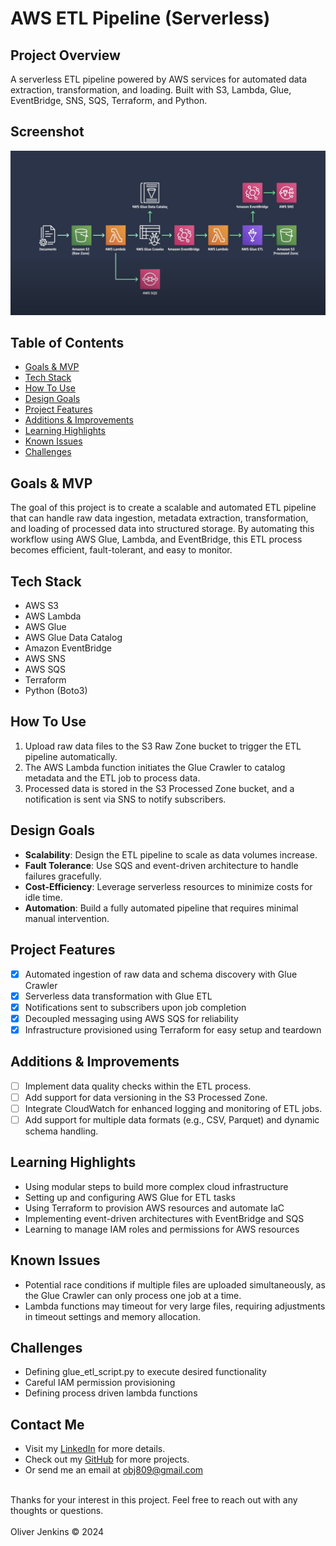# AWS ETL Pipeline (Serverless)

## Project Overview
A serverless ETL pipeline powered by AWS services for automated data extraction, transformation, and loading. Built with S3, Lambda, Glue, EventBridge, SNS, SQS, Terraform, and Python.


## Screenshot
![Application Screenshot](aws-etl-pipeline.png "ETL Pipeline Architecture")


## Table of Contents
- [Goals & MVP](#goals--MVP)
- [Tech Stack](#tech-stack)
- [How To Use](#how-to-use)
- [Design Goals](#design-goals)
- [Project Features](#project-features)
- [Additions & Improvements](#additions--improvements)
- [Learning Highlights](#learning-highlights)
- [Known Issues](#known-issues)
- [Challenges](#challenges)


## Goals & MVP
The goal of this project is to create a scalable and automated ETL pipeline that can handle raw data ingestion, metadata extraction, transformation, and loading of processed data into structured storage. By automating this workflow using AWS Glue, Lambda, and EventBridge, this ETL process becomes efficient, fault-tolerant, and easy to monitor.

## Tech Stack
- AWS S3
- AWS Lambda
- AWS Glue
- AWS Glue Data Catalog
- Amazon EventBridge
- AWS SNS
- AWS SQS
- Terraform
- Python (Boto3)

## How To Use
1. Upload raw data files to the S3 Raw Zone bucket to trigger the ETL pipeline automatically.
2. The AWS Lambda function initiates the Glue Crawler to catalog metadata and the ETL job to process data.
3. Processed data is stored in the S3 Processed Zone bucket, and a notification is sent via SNS to notify subscribers.

## Design Goals
- **Scalability**: Design the ETL pipeline to scale as data volumes increase.
- **Fault Tolerance**: Use SQS and event-driven architecture to handle failures gracefully.
- **Cost-Efficiency**: Leverage serverless resources to minimize costs for idle time.
- **Automation**: Build a fully automated pipeline that requires minimal manual intervention.

## Project Features
- [x] Automated ingestion of raw data and schema discovery with Glue Crawler
- [x] Serverless data transformation with Glue ETL
- [x] Notifications sent to subscribers upon job completion
- [x] Decoupled messaging using AWS SQS for reliability
- [x] Infrastructure provisioned using Terraform for easy setup and teardown

## Additions & Improvements
- [ ] Implement data quality checks within the ETL process.
- [ ] Add support for data versioning in the S3 Processed Zone.
- [ ] Integrate CloudWatch for enhanced logging and monitoring of ETL jobs.
- [ ] Add support for multiple data formats (e.g., CSV, Parquet) and dynamic schema handling.

## Learning Highlights
- Using modular steps to build more complex cloud infrastructure
- Setting up and configuring AWS Glue for ETL tasks
- Using Terraform to provision AWS resources and automate IaC
- Implementing event-driven architectures with EventBridge and SQS
- Learning to manage IAM roles and permissions for AWS resources

## Known Issues
- Potential race conditions if multiple files are uploaded simultaneously, as the Glue Crawler can only process one job at a time.
- Lambda functions may timeout for very large files, requiring adjustments in timeout settings and memory allocation.

## Challenges
- Defining glue_etl_script.py to execute desired functionality 
- Careful IAM permission provisioning
- Defining process driven lambda functions 


## Contact Me
- Visit my [LinkedIn](https://www.linkedin.com/in/obj809/) for more details.
- Check out my [GitHub](https://github.com/cyberforge1) for more projects.
- Or send me an email at obj809@gmail.com
<br />
Thanks for your interest in this project. Feel free to reach out with any thoughts or questions.
<br />
<br />
Oliver Jenkins © 2024


